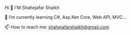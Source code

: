   Hi 👋 I'M Shahejafar Shaikh


🌱 I’m currently learning C#, Asp.Net Core, Web API, MVC...

📫 How to reach me: shahejafarshaikh@gmail.com




 


